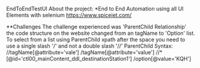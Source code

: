 EndToEndTestUI
About the project:
*End to End Automation using all UI Elements with selenium
https://www.spicejet.com/

**Challenges
The challenge experienced was 'ParentChild Relationship' the code structure on the website changed from an <a/> tagName to 'Option' list.
To select from a list using ParentChild xpath after the space you need to use a single slash '/' and not a double slash '//'
ParentChild Syntax: 
//tagName[@attribute='vale'] /tagName[@attribute='value']
//*[@id='ctl00_mainContent_ddl_destinationStation1'] /option[@value='KQH']